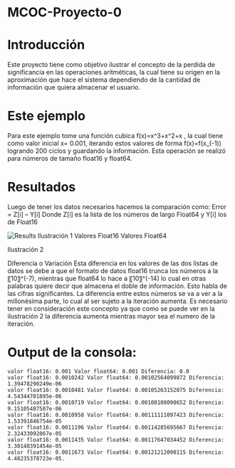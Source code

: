 # MCOC-Proyecto-0
# Introducción
Este proyecto tiene como objetivo ilustrar el concepto de la perdida de significancia en las operaciones aritméticas, la cual tiene su origen en la aproximación que hace el sistema dependiendo de la cantidad de información que quiera almacenar el usuario.
# Este ejemplo
Para este ejemplo tome una función cubica f(x)=x^3+x^2+x , la cual tiene como valor inicial x= 0.001, iterando estos valores de forma f(x)=f(x_(-1)) logrando 200 ciclos y guardando la información.
Esta operación se realizó para números de tamaño float16 y float64.
# Resultados
Luego de tener los datos necesarios hacemos la comparación como:
Error = Z[i] – Y[i]
Donde Z[i] es la lista de los números de largo Float64 y Y[i] los de Float16

 ![Results](loss-of-significance.png)
Ilustración 1
Valores Float16
Valores Float64
 
Ilustración 2
 
Diferencia o Variación
Esta diferencia en los valores de las dos listas de datos se debe a que el formato de datos float16 trunca los números a la 〖10〗^(-7), mientras que float64 lo hace a 〖10〗^(-14) lo cual en otras palabras quiere decir que almacena el doble de información. Esto habla de las cifras significantes.
La diferencia entre estos números se va a ver a la millonésima parte, lo cual al ser sujeto a la iteración aumenta. 
Es necesario tener en consideración este concepto ya que como se puede ver en la ilustración 2 la diferencia aumenta mientras mayor sea el numero de la iteración.
# Output de la consola:
```
valor float16: 0.001 Valor float64: 0.001 Diferencia: 0.0
valor float16: 0.0010242 Valor float64: 0.00102564099872 Diferencia: 1.39478290249e-06
valor float16: 0.0010481 Valor float64: 0.00105263152075 Diferencia: 4.54344701895e-06
valor float16: 0.0010719 Valor float64: 0.00108108098652 Diferencia: 9.15105487507e-06
valor float16: 0.0010958 Valor float64: 0.00111111097423 Diferencia: 1.53391846754e-05
valor float16: 0.0011196 Valor float64: 0.00114285695667 Diferencia: 2.32433092067e-05
valor float16: 0.0011435 Valor float64: 0.00117647034452 Diferencia: 3.30148391454e-05
valor float16: 0.0011673 Valor float64: 0.00121212090115 Diferencia: 4.48235378723e-05.
```
